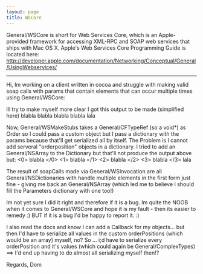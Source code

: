 ```yaml
---
layout: page
title: WSCore
---
```


General/WSCore is short for Web Services Core, which is an Apple-provided framework for accessing XML-RPC and SOAP web services that ships with Mac OS X. Apple's Web Services Core Programming Guide is located here: http://developer.apple.com/documentation/Networking/Conceptual/General/UsingWebservices/

----



Hi,
Im working on a client written in cocoa and struggle with making valid soap calls with params that contain elements that can occur multiple times using General/WSCore:

Ill try to make myself more clear
I got this output to be made (simplified here)
<order>
	<orderposition>blabla</orderposition>
	<orderposition>blabla</orderposition>
	<orderposition>blabla</orderposition>
	<orderposition>blabla</orderposition>
	<name>lala<name>
</order>

Now, General/WSMakeStubs takes a General/CFTypeRef (so a void*) as Order so I could pass a custom object but I pass a dictionary with the params because that'll get serialized all by itself. The Problem is I cannot add serveral "orderposition" objects in a dictionary. I tried to add an General/NSArray to the Dictionary but that'll not produce the output above but:
<order>
	<array length="4">
		<0>
			<orderposition>blabla</orderposition>
		</0>
		<1>
			<orderposition>blabla</orderposition>
		</1>
		<2>
			<orderposition>blabla</orderposition>
		</2>
		<3>
			<orderposition>blabla</orderposition>
		</3>
	</array>
	<name>lala<name>
</order>

The result of soapCalls made via General/WSInvocation are all General/NSDictionaries with handle multiple elements in the first form just fine - giving me back an General/NSArray (which led me to believe I should fill the Parameters dictionary with one too!)

Im not yet sure I did it right and therefore if it is a bug. Im quite the NOOB when it comes to General/WSCore and hope it is my fault - then its easier to remedy  :) BUT if it is a bug I'd be happy to report it. :)

I also read the docs and know I can add a Callback for my objects... but then I'd have to serialize all values in the custom orderPositions (which would be an array) myself, no? So ... i;d have to serialize every orderPosition and it's values (which could again be General/ComplexTypes)
==> I'd end up having to do almost all serializing myself then!?

Regards,
Dom
